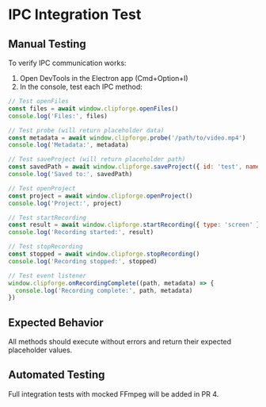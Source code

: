 # IPC Integration Test

## Manual Testing

To verify IPC communication works:

1. Open DevTools in the Electron app (Cmd+Option+I)
2. In the console, test each IPC method:

```javascript
// Test openFiles
const files = await window.clipforge.openFiles()
console.log('Files:', files)

// Test probe (will return placeholder data)
const metadata = await window.clipforge.probe('/path/to/video.mp4')
console.log('Metadata:', metadata)

// Test saveProject (will return placeholder path)
const savedPath = await window.clipforge.saveProject({ id: 'test', name: 'Test', version: '1', clips: {}, tracks: [], createdAt: new Date().toISOString(), updatedAt: new Date().toISOString() })
console.log('Saved to:', savedPath)

// Test openProject
const project = await window.clipforge.openProject()
console.log('Project:', project)

// Test startRecording
const result = await window.clipforge.startRecording({ type: 'screen' })
console.log('Recording started:', result)

// Test stopRecording  
const stopped = await window.clipforge.stopRecording()
console.log('Recording stopped:', stopped)

// Test event listener
window.clipforge.onRecordingComplete((path, metadata) => {
  console.log('Recording complete:', path, metadata)
})
```

## Expected Behavior

All methods should execute without errors and return their expected placeholder values.

## Automated Testing

Full integration tests with mocked FFmpeg will be added in PR 4.

